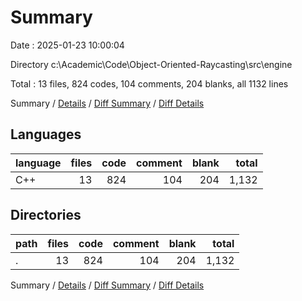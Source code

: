 # Summary

Date : 2025-01-23 10:00:04

Directory c:\\Academic\\Code\\Object-Oriented-Raycasting\\src\\engine

Total : 13 files,  824 codes, 104 comments, 204 blanks, all 1132 lines

Summary / [Details](details.md) / [Diff Summary](diff.md) / [Diff Details](diff-details.md)

## Languages
| language | files | code | comment | blank | total |
| :--- | ---: | ---: | ---: | ---: | ---: |
| C++ | 13 | 824 | 104 | 204 | 1,132 |

## Directories
| path | files | code | comment | blank | total |
| :--- | ---: | ---: | ---: | ---: | ---: |
| . | 13 | 824 | 104 | 204 | 1,132 |

Summary / [Details](details.md) / [Diff Summary](diff.md) / [Diff Details](diff-details.md)